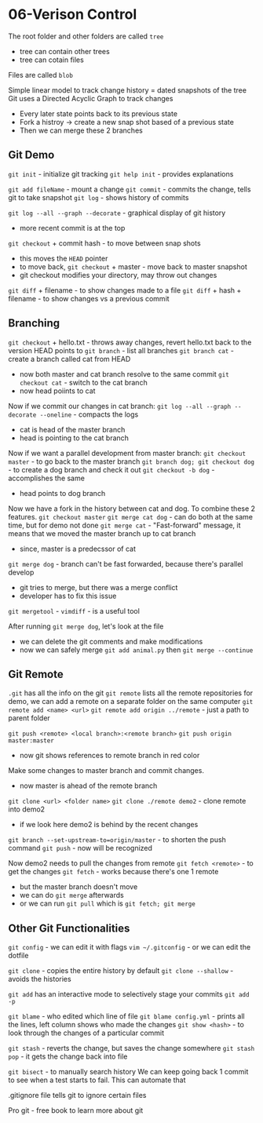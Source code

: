 # 06-Verison Control

The root folder and other folders are called `tree`

-   tree can contain other trees
-   tree can cotain files

Files are called `blob`

Simple linear model to track change history = dated snapshots of the tree
Git uses a Directed Acyclic Graph to track changes

-   Every later state points back to its previous state
-   Fork a histroy -> create a new snap shot based of a previous state
-   Then we can merge these 2 branches

## Git Demo

`git init` - initialize git tracking
`git help init` - provides explanations

`git add fileName` - mount a change
`git commit` - commits the change, tells git to take snapshot
`git log` - shows history of commits

`git log --all --graph --decorate` - graphical display of git history

-   more recent commit is at the top

`git checkout` + commit hash - to move between snap shots

-   this moves the `HEAD` pointer
-   to move back, `git checkout` + master - move back to master snapshot
-   git checkout modifies your directory, may throw out changes

`git diff` + filename - to show changes made to a file
`git diff` + hash + filename - to show changes vs a previous commit

## Branching

`git checkout` + hello.txt - throws away changes, revert hello.txt back to the version HEAD points to
`git branch` - list all branches
`git branch cat` - create a branch called cat from HEAD

-   now both master and cat branch resolve to the same commit
    `git checkout cat` - switch to the cat branch
-   now head poiints to cat

Now if we commit our changes in cat branch:
`git log --all --graph --decorate --oneline` - compacts the logs

-   cat is head of the master branch
-   head is pointing to the cat branch

Now if we want a parallel development from master branch:
`git checkout master` - to go back to the master branch
`git branch dog; git checkout dog` - to create a dog branch and check it out
`git checkout -b dog` - accomplishes the same

-   head points to dog branch

Now we have a fork in the history between cat and dog.
To combine these 2 features.
`git checkout master`
`git merge cat dog` - can do both at the same time, but for demo not done
`git merge cat` - "Fast-forward" message, it means that we moved the master branch up to cat branch

-   since, master is a predecssor of cat

`git merge dog` - branch can't be fast forwarded, because there's parallel develop

-   git tries to merge, but there was a merge conflict
-   developer has to fix this issue

`git mergetool` -
`vimdiff` - is a useful tool

After running `git merge dog`, let's look at the file

-   we can delete the git comments and make modifications
-   now we can safely merge
    `git add animal.py` then `git merge --continue`

## Git Remote

`.git` has all the info on the git
`git remote` lists all the remote repositories
for demo, we can add a remote on a separate folder on the same computer
`git remote add <name> <url>`
`git remote add origin ../remote` - just a path to parent folder

`git push <remote> <local branch>:<remote branch>`
`git push origin master:master`

-   now git shows references to remote branch in red color

Make some changes to master branch and commit changes.

-   now master is ahead of the remote branch

`git clone <url> <folder name>`
`git clone ./remote demo2` - clone remote into demo2

-   if we look here demo2 is behind by the recent changes

`git branch --set-upstream-to=origin/master` - to shorten the push command
`git push` - now will be recognized

Now demo2 needs to pull the changes from remote
`git fetch <remote>` - to get the changes
`git fetch` - works because there's one 1 remote

-   but the master branch doesn't move
-   we can do `git merge` afterwards
-   or we can run `git pull` which is `git fetch; git merge`

## Other Git Functionalities

`git config` - we can edit it with flags
`vim ~/.gitconfig` - or we can edit the dotfile

`git clone` - copies the entire history by default
`git clone --shallow` - avoids the histories

`git add` has an interactive mode to selectively stage your commits
`git add -p`

`git blame` - who edited which line of file
`git blame config.yml` - prints all the lines, left column shows who made the changes
`git show <hash>` - to look through the changes of a particular commit

`git stash` - reverts the change, but saves the change somewhere
`git stash pop` - it gets the change back into file

`git bisect` - to manually search history
We can keep going back 1 commit to see when a test starts to fail.
This can automate that

.gitignore file tells git to ignore certain files

Pro git - free book to learn more about git
